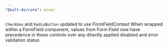 ```yaml
---
"@salt-ds/core": minor
---
```


`Checkbox` and `RadioButton` updated to use FormFieldContext
When wrapped within a FormField component, values from Form Field now have precedence in these controls over any directly applied disabled and error validation status

